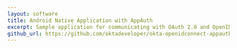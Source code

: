 ```yaml
---
layout: software
title: Android Native Application with AppAuth
excerpt: Sample application for communicating with OAuth 2.0 and OpenID Connect providers. Demonstrates single-sign-on (SSO) with AppAuth for Android.
github_url: https://github.com/oktadeveloper/okta-openidconnect-appauth-sample-android
---
```


